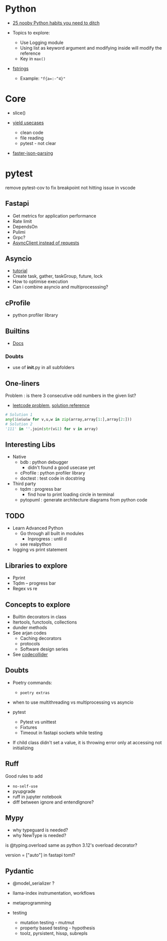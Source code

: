 # Python

- [25 nooby Python habits you need to ditch](https://youtu.be/qUeud6DvOWI?si=gPbf0Y3ksq-4OGoE)
- Topics to explore:
  - Use Logging module
  - Using list as keyword argument and modifying inside will modify the reference
  - Key in `max()`

- [fstrings](https://www.reddit.com/r/Python/s/GUBcYl376V)
  - Example: `"f{a=:-^4}"`

# Core

- slice()
- [yield usecases](https://guicommits.com/python-yield-examples/)
  - clean code
  - file reading
  - pytest - not clear

- [faster-json-parsing](https://pythonspeed.com/articles/faster-python-json-parsing/)

# pytest
remove pytest-cov to fix breakpoint not hitting issue in vscode


## Fastapi

- Get metrics for application performance
- Rate limit
- DependsOn
- Pulimi
- Grpc?
- [AsyncClient instead of requests](https://youtu.be/row-SdNdHFE?si=SKugDtfBxVT9qQUe)

## Asyncio

- [tutorial](https://youtu.be/Qb9s3UiMSTA?si=0UHJM7ou_TEmOSIY)
- Create task, gather, taskGroup, future, lock
- How to optimise execution
- Can i combine asyncio and multiprocesssing?

## cProfile

- python profiler library

## Builtins
- [Docs](https://docs.python.org/3/py-modindex.html)

### Doubts
- use of __init__.py in all subfolders

## One-liners
Problem : is there 3 consecutive odd numbers in the given list?
- [leetcode problem](https://leetcode.com/problems/three-consecutive-odds/description/), [solution reference](https://leetcode.com/problems/three-consecutive-odds/solutions/5395859/one-line-solution/)
```python
# Solution 1
any(1&v&u&w for v,u,w in zip(array,array[1:],array[2:]))
# Solution 2
'111' in ''.join(str(v&1) for v in array)
```

## Interesting Libs
- Native
  - bdb : python debugger
    - didn't found a good usecase yet
  - cProfile : python profiler library
  - doctest : test code in docstring
- Third party
  - tqdm : progress bar
    - find how to print loading circle in terminal
  - pytopuml : generate architecture diagrams from python code

## TODO
- Learn Advanced Python
  - Go through all built in modules
    - Inprogress : until d
  - see realpython
- logging vs print statement

## Libraries to explore

- Pprint
- Tqdm – progress bar
- Regex vs re

## Concepts to explore

- Builtin decorators in class
- Itertools, functools, collections
- dunder methods
- See arjan codes
  - Caching decorators
  - protocols
  - Software design series
- See [codecollider](https://www.youtube.com/@codecollider/videos)

## Doubts
- Poetry commands:
  - `poetry extras`
- when to use multithreading vs multiprocessing vs asyncio
- pytest
  - Pytest vs unittest 
  - Fixtures
  - Timeout in fastapi sockets while testing 

- If child class didn't set a value, it is throwing error only at accessing not initializing

## Ruff
Good rules to add
  - `no-self-use`
  - pyupgrade
- ruff in jupyter notebook
- diff between ignore and entendIgnore?

## Mypy
- why typeguard is needed?
- why NewType is needed?

is @typing.overload same as python 3.12's overload decorator?

version = ["auto"] in fastapi toml?

## Pydantic
- @model_serializer ?
- llama-index instrumentation, workflows

- metaprogramming
- testing
  - mutation testing - mutmut
  - property based testing - hypothesis
  - toolz, pyrsistent, hissp, subrepls
